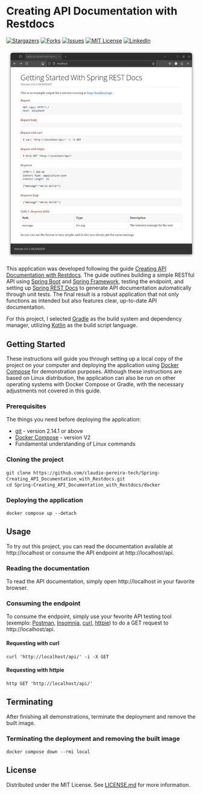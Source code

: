 # Creating API Documentation with Restdocs

[![Stargazers][stars-shield]][stars-url]
[![Forks][forks-shield]][forks-url]
[![Issues][issues-shield]][issues-url]
[![MIT License][license-shield]][license-url]
[![LinkedIn][linkedin-shield]][linkedin-url]

![Screenshot](https://raw.githubusercontent.com/claudio-pereira-tech/Spring-Creating_API_Documentation_with_Restdocs/main/images/screenshot.png)

This application was developed following the guide [Creating API Documentation with Restdocs][gettingstarted-url]. The guide outlines building a simple RESTful API using [Spring Boot][springboot-url] and [Spring Framework][springframework-url], testing the endpoint, and setting up [Spring REST Docs][springrestdocs-url] to generate API documentation automatically through unit tests. The final result is a robust application that not only functions as intended but also features clear, up-to-date API documentation.

For this project, I selected [Gradle][gradle-url] as the build system and dependency manager, utilizing [Kotlin][kotlin-url] as the build script language.

## Getting Started

These instructions will guide you through setting up a local copy of the project on your computer and deploying the application using [Docker Compose][dockercompose-url] for demonstration purposes. Although these instructions are based on Linux distribution, the application can also be run on other operating systems with Docker Compose or Gradle, with the necessary adjustments not covered in this guide.

### Prerequisites

The things you need before deploying the application:

* [git][git-url] - version 2.14.1 or above
* [Docker Compose][dockercompose-url] - version V2
* Fundamental understanding of Linux commands

### Cloning the project

```console
git clone https://github.com/claudio-pereira-tech/Spring-Creating_API_Documentation_with_Restdocs.git
cd Spring-Creating_API_Documentation_with_Restdocs/docker
```

### Deploying the application

```console
docker compose up --detach
```

## Usage

To try out this project, you can read the documentation available at http://localhost or consume the API endpoint at http://localhost/api.

### Reading the documentation

To read the API documentation, simply open http://localhost in your favorite browser.

### Consuming the endpoint

To consume the endpoint, simply use your fevorite API testing tool (exemplo: [Postman][postman-url], [Insomnia][insomnia-url], [curl][curl-url], [httpie][httpie-url]) to do a GET request to http://localhost/api.

#### Requesting with curl

```console
curl 'http://localhost/api/' -i -X GET
```

#### Requesting with httpie

```console
http GET 'http://localhost/api/'
```

## Terminating

After finishing all demonstrations, terminate the deployment and remove the built image.

### Terminating the deployment and removing the built image 

```console
docker compose down --rmi local
```

## License

Distributed under the MIT License. See [LICENSE.md][license-url] for more information.

<!-- Badges -->
[stars-shield]: https://img.shields.io/github/stars/claudio-pereira-tech/Spring-Creating_API_Documentation_with_Restdocs?style=for-the-badge
[stars-url]: https://github.com/claudio-pereira-tech/Spring-Creating_API_Documentation_with_Restdocs/stargazers

[forks-shield]: https://img.shields.io/github/forks/claudio-pereira-tech/Spring-Creating_API_Documentation_with_Restdocs?style=for-the-badge
[forks-url]: https://github.com/claudio-pereira-tech/Spring-Creating_API_Documentation_with_Restdocs/network/members

[issues-shield]: https://img.shields.io/github/issues/claudio-pereira-tech/Spring-Creating_API_Documentation_with_Restdocs?style=for-the-badge
[issues-url]: https://github.com/claudio-pereira-tech/Spring-Creating_API_Documentation_with_Restdocs/issues

[license-shield]: https://img.shields.io/github/license/claudio-pereira-tech/Spring-Creating_API_Documentation_with_Restdocs?style=for-the-badge
[license-url]: https://github.com/claudio-pereira-tech/Spring-Creating_API_Documentation_with_Restdocs/blob/main/LICENSE.md

[linkedin-shield]: https://img.shields.io/badge/-LinkedIn-black.svg?style=for-the-badge&logo=linkedin&colorB=555
[linkedin-url]: https://linkedin.com/in/claudio-oliveira-pereira

<!-- Links -->
[gettingstarted-url]: https://spring.io/guides/gs/testing-restdocs
[springboot-url]: https://spring.io/projects/spring-boot
[springframework-url]: https://spring.io/projects/spring-framework
[springrestdocs-url]: https://spring.io/projects/spring-restdocs
[gradle-url]: https://gradle.org
[kotlin-url]: https://kotlinlang.org/
[dockercompose-url]: https://docs.docker.com/compose/
[git-url]: https://git-scm.com/
[postman-url]: https://www.postman.com/
[insomnia-url]: https://insomnia.rest/
[curl-url]: https://curl.se/
[httpie-url]: https://httpie.io/
